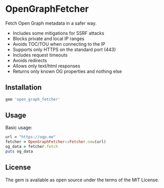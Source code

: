 # OpenGraphFetcher

Fetch Open Graph metadata in a safer way.

- Includes some mitigations for SSRF attacks
- Blocks private and local IP ranges
- Avoids TOC/TOU when connecting to the IP
- Supports only HTTPS on the standard port (443)
- Includes request timeouts
- Avoids redirects
- Allows only text/html responses
- Returns only known OG properties and nothing else

## Installation

```ruby
gem 'open_graph_fetcher'
```

## Usage

Basic usage:

```ruby
url = "https://ogp.me"
fetcher = OpenGraphFetcher::Fetcher.new(url)
og_data = fetcher.fetch
puts og_data
```

## License

The gem is available as open source under the terms of the MIT License.
